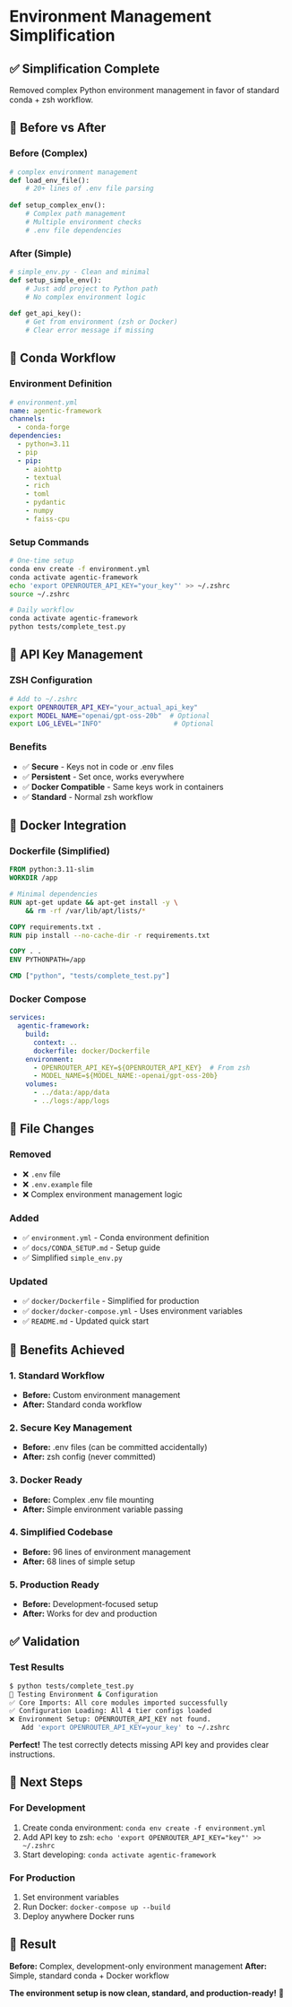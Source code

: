# Environment Management Simplification

## ✅ **Simplification Complete**

Removed complex Python environment management in favor of standard conda + zsh workflow.

## 🔄 **Before vs After**

### **Before (Complex)**
```python
# complex environment management
def load_env_file():
    # 20+ lines of .env file parsing
    
def setup_complex_env():
    # Complex path management
    # Multiple environment checks
    # .env file dependencies
```

### **After (Simple)**
```python
# simple_env.py - Clean and minimal
def setup_simple_env():
    # Just add project to Python path
    # No complex environment logic
    
def get_api_key():
    # Get from environment (zsh or Docker)
    # Clear error message if missing
```

## 🐍 **Conda Workflow**

### **Environment Definition**
```yaml
# environment.yml
name: agentic-framework
channels:
  - conda-forge
dependencies:
  - python=3.11
  - pip
  - pip:
    - aiohttp
    - textual
    - rich
    - toml
    - pydantic
    - numpy
    - faiss-cpu
```

### **Setup Commands**
```bash
# One-time setup
conda env create -f environment.yml
conda activate agentic-framework
echo 'export OPENROUTER_API_KEY="your_key"' >> ~/.zshrc
source ~/.zshrc

# Daily workflow
conda activate agentic-framework
python tests/complete_test.py
```

## 🔑 **API Key Management**

### **ZSH Configuration**
```bash
# Add to ~/.zshrc
export OPENROUTER_API_KEY="your_actual_api_key"
export MODEL_NAME="openai/gpt-oss-20b"  # Optional
export LOG_LEVEL="INFO"                  # Optional
```

### **Benefits**
- ✅ **Secure** - Keys not in code or .env files
- ✅ **Persistent** - Set once, works everywhere
- ✅ **Docker Compatible** - Same keys work in containers
- ✅ **Standard** - Normal zsh workflow

## 🐳 **Docker Integration**

### **Dockerfile (Simplified)**
```dockerfile
FROM python:3.11-slim
WORKDIR /app

# Minimal dependencies
RUN apt-get update && apt-get install -y \
    && rm -rf /var/lib/apt/lists/*

COPY requirements.txt .
RUN pip install --no-cache-dir -r requirements.txt

COPY . .
ENV PYTHONPATH=/app

CMD ["python", "tests/complete_test.py"]
```

### **Docker Compose**
```yaml
services:
  agentic-framework:
    build: 
      context: ..
      dockerfile: docker/Dockerfile
    environment:
      - OPENROUTER_API_KEY=${OPENROUTER_API_KEY}  # From zsh
      - MODEL_NAME=${MODEL_NAME:-openai/gpt-oss-20b}
    volumes:
      - ../data:/app/data
      - ../logs:/app/logs
```

## 📁 **File Changes**

### **Removed**
- ❌ `.env` file
- ❌ `.env.example` file
- ❌ Complex environment management logic

### **Added**
- ✅ `environment.yml` - Conda environment definition
- ✅ `docs/CONDA_SETUP.md` - Setup guide
- ✅ Simplified `simple_env.py`

### **Updated**
- ✅ `docker/Dockerfile` - Simplified for production
- ✅ `docker/docker-compose.yml` - Uses environment variables
- ✅ `README.md` - Updated quick start

## 🎯 **Benefits Achieved**

### **1. Standard Workflow**
- **Before:** Custom environment management
- **After:** Standard conda workflow

### **2. Secure Key Management**
- **Before:** .env files (can be committed accidentally)
- **After:** zsh config (never committed)

### **3. Docker Ready**
- **Before:** Complex .env file mounting
- **After:** Simple environment variable passing

### **4. Simplified Codebase**
- **Before:** 96 lines of environment management
- **After:** 68 lines of simple setup

### **5. Production Ready**
- **Before:** Development-focused setup
- **After:** Works for dev and production

## ✅ **Validation**

### **Test Results**
```bash
$ python tests/complete_test.py
🔧 Testing Environment & Configuration
✅ Core Imports: All core modules imported successfully
✅ Configuration Loading: All 4 tier configs loaded
❌ Environment Setup: OPENROUTER_API_KEY not found. 
   Add 'export OPENROUTER_API_KEY=your_key' to ~/.zshrc
```

**Perfect!** The test correctly detects missing API key and provides clear instructions.

## 🚀 **Next Steps**

### **For Development**
1. Create conda environment: `conda env create -f environment.yml`
2. Add API key to zsh: `echo 'export OPENROUTER_API_KEY="key"' >> ~/.zshrc`
3. Start developing: `conda activate agentic-framework`

### **For Production**
1. Set environment variables
2. Run Docker: `docker-compose up --build`
3. Deploy anywhere Docker runs

## 🎉 **Result**

**Before:** Complex, development-only environment management
**After:** Simple, standard conda + Docker workflow

**The environment setup is now clean, standard, and production-ready!** 🚀
